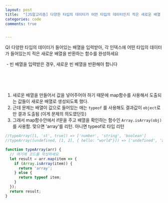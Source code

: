 ```yaml
---
layout: post
title:  "[JS알고리즘] 다양한 타입의 데이터가 어떤 타입의 데이터인지 적은 새로운 배열 반환"
categories: code 
comments: true


---
```




Q) 다양한 타입의 데이터가 들어있는 배열을 입력받아, 각 인덱스에 어떤 타입의 데이터가 들어있는지 적은 새로운 배열을 반환하는 함수를 완성하세요

​    \- 빈 배열을 입력받은 경우, 새로운 빈 배열을 반환해야 합니다

<br>

<br>

<br>

1. 새로운 배열을 만들어서 값을 넣어주어야 하기 때문에 map함수를 사용해서 도출되는 값들이 새로운 배열로 생성되도록 했다.
2. 근데 문제는 배열이 값으로 들어있는 애는 `typeof` 를 사용해도 결과값이 `object`로만 결과 도출됨 (이게 문제의 의도였던듯)
3. 그래서 map함수안에서 if문을 주고 배열을 확인하는 함수인 `Array.isArray(obj)` 를 사용함. 맞으면 'array'를 리턴. 아니면 typeof로 타입 리턴



~~~javascript
//typeArray([1, 'st', true]) => ['number', 'string', 'boolean']
//typeArray([undefined, [1, 2], { hello: "world"}]) => ['undefined', 'array', 'object']

function typeArray(arr) {
  // 여기에 코드를 작성하세요
  let result = arr.map(item => {
    if (Array.isArray(item)) {
      return 'array';
    } else {
      return typeof item;
    }
  });
  return result;
}
~~~

